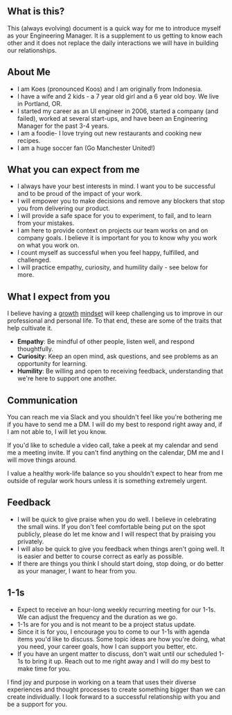 ## What is this?
This (always evolving) document is a quick way for me to introduce myself as your Engineering Manager. It is a supplement to us getting to know each other and it does not replace the daily interactions we will have in building our relationships.

## About Me
* I am Koes (pronounced Koos) and I am originally from Indonesia.
* I have a wife and 2 kids - a 7 year old girl and a 6 year old boy. We live in Portland, OR.
* I started my career as an UI engineer in 2006, started a company (and failed), worked at several start-ups, and have been an Engineering Manager for the past 3-4 years.
* I am a foodie- I love trying out new restaurants and cooking new recipes. 
* I am a huge soccer fan (Go Manchester United!)

## What you can expect from me
* I always have your best interests in mind. I want you to be successful and to be proud of the impact of your work.
* I will empower you to make decisions and remove any blockers that stop you from delivering our product.
* I will provide a safe space for you to experiment, to fail, and to learn from your mistakes.
* I am here to provide context on projects our team works on and on company goals. I believe it is important for you to know why you work on what you work on.
* I count myself as successful when you feel happy, fulfilled, and challenged.
* I will practice empathy, curiosity, and humility daily - see below for more.

## What I expect from you
I believe having a [growth](https://hbr.org/2016/01/what-having-a-growth-mindset-actually-means) [mindset](https://alexvermeer.com/15-benefits-growth-mindset/) will keep challenging us to improve in our professional and personal life. To that end, these are some of the traits that help cultivate it.
* **Empathy**: Be mindful of other people, listen well, and respond thoughtfully.
* **Curiosity**: Keep an open mind, ask questions, and see problems as an opportunity for learning.
* **Humility**: Be willing and open to receiving feedback, understanding that we're here to support one another.

## Communication
You can  reach me via Slack and you shouldn't feel like you're bothering me if you have to send me a DM. I will do my best to respond right away and, if I am not able to, I will let you know.

If you'd like to schedule a video call, take a peek at my calendar and send me a meeting invite. If you can't find anything on the calendar, DM me and I will move things around.

I value a healthy work-life balance so you shouldn't expect to hear from me outside of regular work hours unless it is something extremely urgent.

## Feedback
* I will be quick to give praise when you do well. I believe in celebrating the small wins. If you don't feel comfortable being put on the spot publicly, please do let me know and I will respect that by praising you privately.
* I will also be quick to give you feedback when things aren't going well. It is easier and better to course correct as early as possible.
* If there are things you think I should start doing, stop doing, or do better as your manager, I  want to hear from you. 

## 1-1s
* Expect to receive an hour-long weekly recurring meeting for our 1-1s. We can adjust the frequency and the duration as we go.
* 1-1s are for you and is not meant to be a project status update.
* Since it is for you, I encourage you to come to our 1-1s with agenda items you'd like to discuss. Some topic ideas are how you're doing, what you need, your career goals, how I can support you better, etc.
* If you have an urgent matter to discuss, don't wait until our scheduled 1-1s to bring it up. Reach out to me right away and I will do my best to make time for you.

I find joy and purpose in working on a team that uses their diverse experiences and thought processes to create something bigger than we can create individually. I look forward to a successful relationship with you and be a support for you.
